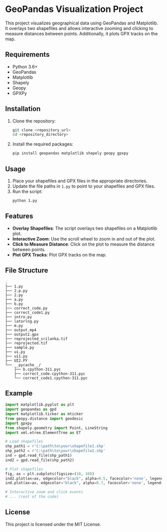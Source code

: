 # GeoPandas Visualization Project

This project visualizes geographical data using GeoPandas and Matplotlib. It overlays two shapefiles and allows interactive zooming and clicking to measure distances between points. Additionally, it plots GPX tracks on the map.

## Requirements

- Python 3.6+
- GeoPandas
- Matplotlib
- Shapely
- Geopy
- GPXPy

## Installation

1. Clone the repository:
    ```sh
    git clone <repository_url>
    cd <repository_directory>
    ```

2. Install the required packages:
    ```sh
    pip install geopandas matplotlib shapely geopy gpxpy
    ```

## Usage

1. Place your shapefiles and GPX files in the appropriate directories.
2. Update the file paths in `1.py` to point to your shapefiles and GPX files.
3. Run the script:
    ```sh
    python 1.py
    ```

## Features

- **Overlay Shapefiles**: The script overlays two shapefiles on a Matplotlib plot.
- **Interactive Zoom**: Use the scroll wheel to zoom in and out of the plot.
- **Click to Measure Distance**: Click on the plot to measure the distance between points.
- **Plot GPX Tracks**: Plot GPX tracks on the map.

## File Structure

```
.
├── 1.py
├── 2.p.py
├── 2.py
├── a.py
├── b.py
├── correct_code.py
├── correct_code1.py
├── intro.py
├── latorlng.py
├── m.py
├── output.mp4
├── output2.gpx
├── reprojected_srilanka.tif
├── reprojected.tif
├── sample.py
├── ui.py
├── ui1.py
├── UI2.PY
└── __pycache__/
    ├── b.cpython-311.pyc
    ├── correct_code.cpython-311.pyc
    └── correct_code1.cpython-311.pyc
```

## Example

```python
import matplotlib.pyplot as plt
import geopandas as gpd
import matplotlib.ticker as mticker
from geopy.distance import geodesic
import gpxpy
from shapely.geometry import Point, LineString
import xml.etree.ElementTree as ET

# Load shapefiles
shp_path1 = r'C:\path\to\your\shapefile1.shp'
shp_path2 = r'C:\path\to\your\shapefile2.shp'
ind = gpd.read_file(shp_path1)
ind2 = gpd.read_file(shp_path2)

# Plot shapefiles
fig, ax = plt.subplots(figsize=(10, 10))
ind2.plot(ax=ax, edgecolor="black", alpha=0.5, facecolor='none', legend=True)
ind.plot(ax=ax, edgecolor="black", alpha=0.7, facecolor='none', legend=True)

# Interactive zoom and click events
# ... (rest of the code)
```

## License

This project is licensed under the MIT License.
